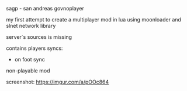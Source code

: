 sagp - san andreas govnoplayer

my first attempt to create a multiplayer mod in lua using moonloader and slnet network library

server`s sources is missing

contains players syncs:
- on foot sync

non-playable mod

screenshot:
https://imgur.com/a/pOOc864

